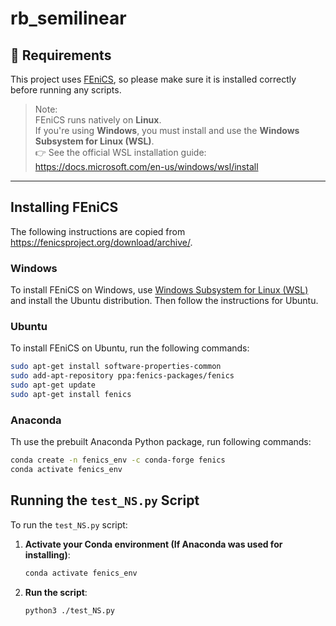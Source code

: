 # rb_semilinear

## 🔧 Requirements

This project uses [FEniCS](https://fenicsproject.org/), so please make sure it is installed correctly before running any scripts.

> Note:  
> FEniCS runs natively on **Linux**.  
> If you're using **Windows**, you must install and use the **Windows Subsystem for Linux (WSL)**.  
> 👉 See the official WSL installation guide: https://docs.microsoft.com/en-us/windows/wsl/install

---

## Installing FEniCS
The following instructions are copied from https://fenicsproject.org/download/archive/.
### Windows
To install FEniCS on Windows, use [Windows Subsystem for Linux (WSL)](https://learn.microsoft.com/en-us/windows/wsl/install) and install the Ubuntu distribution. Then follow the instructions 
for Ubuntu.

### Ubuntu 
To install FEniCS on Ubuntu, run the following commands:

```bash
sudo apt-get install software-properties-common
sudo add-apt-repository ppa:fenics-packages/fenics
sudo apt-get update
sudo apt-get install fenics
```

### Anaconda
Th use the prebuilt Anaconda Python package, run following commands:

```bash
conda create -n fenics_env -c conda-forge fenics
conda activate fenics_env
```

##  Running the `test_NS.py` Script

To run the `test_NS.py` script:

1. **Activate your Conda environment (If Anaconda was used for installing)**:

    ```bash
    conda activate fenics_env
    ```

2. **Run the script**:

    ```bash
    python3 ./test_NS.py
    ```


